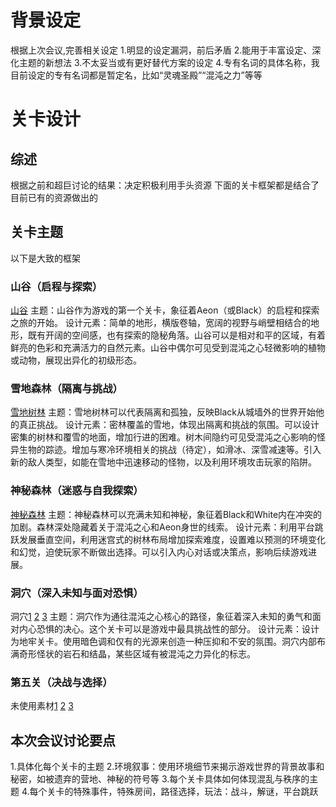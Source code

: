# 背景设定
根据上次会议,完善相关设定
1.明显的设定漏洞，前后矛盾 
2.能用于丰富设定、深化主题的新想法 
3.不太妥当或有更好替代方案的设定
4.专有名词的具体名称，我目前设定的专有名词都是暂定名，比如“灵魂圣殿”“混沌之力”等等 
# 关卡设计
## 综述
根据之前和超巨讨论的结果：决定积极利用手头资源
下面的关卡框架都是结合了目前已有的资源做出的
## 关卡主题
以下是大致的框架
### 山谷（启程与探索）
[山谷](https://github.com/Waldron-Wang/Black-and-White/background/draft/scene1.png)
主题：山谷作为游戏的第一个关卡，象征着Aeon（或Black）的启程和探索之旅的开始。
设计元素：简单的地形，横版卷轴，宽阔的视野与峭壁相结合的地形，既有开阔的空间感，也有探索的隐秘角落。山谷可以是相对和平的区域，有着鲜亮的色彩和充满活力的自然元素。山谷中偶尔可见受到混沌之心轻微影响的植物或动物，展现出异化的初级形态。
### 雪地森林（隔离与挑战）
[雪地树林](https://github.com/Waldron-Wang/Black-and-White/background/draft/scene2.png)
主题：雪地树林可以代表隔离和孤独，反映Black从城墙外的世界开始他的真正挑战。
设计元素：密林覆盖的雪地，体现出隔离和挑战的氛围。可以设计密集的树林和覆雪的地面，增加行进的困难。树木间隐约可见受混沌之心影响的怪异生物的踪迹。增加与寒冷环境相关的挑战（待定），如滑冰、深雪减速等。引入新的敌人类型，如能在雪地中迅速移动的怪物，以及利用环境攻击玩家的陷阱。
### 神秘森林（迷惑与自我探索）
[神秘森林](https://github.com/Waldron-Wang/Black-and-White/background/draft/scene3.png)
主题：神秘森林可以充满未知和神秘，象征着Black和White内在冲突的加剧。森林深处隐藏着关于混沌之心和Aeon身世的线索。
设计元素：利用平台跳跃发展垂直空间，利用迷宫式的树林布局增加探索难度，设置难以预测的环境变化和幻觉，迫使玩家不断做出选择。可以引入内心对话或决策点，影响后续游戏进展。
### 洞穴（深入未知与面对恐惧）
洞穴[1](https://github.com/Waldron-Wang/Black-and-White/background/draft/scene4.1.png)  [2](https://github.com/Waldron-Wang/Black-and-White/background/draft/scene4.2.png)  [3](https://github.com/Waldron-Wang/Black-and-White/background/draft/scene4.3.png)
主题：洞穴作为通往混沌之心核心的路径，象征着深入未知的勇气和面对内心恐惧的决心。这个关卡可以是游戏中最具挑战性的部分。
设计元素：设计为地牢关卡。使用暗色调和仅有的光源来创造一种压抑和不安的氛围。洞穴内部布满奇形怪状的岩石和结晶，某些区域有被混沌之力异化的标志。
### 第五关（决战与选择）
未使用素材[1](https://github.com/Waldron-Wang/Black-and-White/background/draft/unused1.png)  [2](https://github.com/Waldron-Wang/Black-and-White/background/draft/unused2.png)  [3](https://github.com/Waldron-Wang/Black-and-White/background/draft/unused3.png)
## 本次会议讨论要点
1.具体化每个关卡的主题
2.环境叙事：使用环境细节来揭示游戏世界的背景故事和秘密，如被遗弃的营地、神秘的符号等
3.每个关卡具体如何体现混乱与秩序的主题
4.每个关卡的特殊事件，特殊房间，路径选择，玩法：战斗，解谜，平台跳跃
